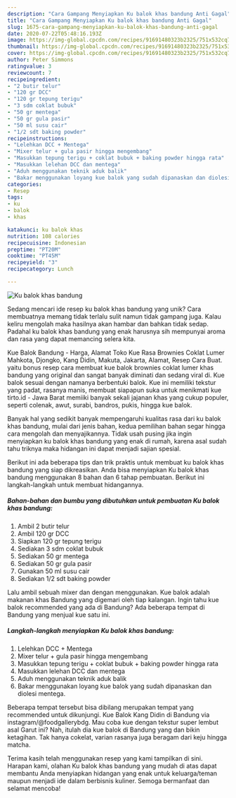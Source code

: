 ```yaml
---
description: "Cara Gampang Menyiapkan Ku balok khas bandung Anti Gagal"
title: "Cara Gampang Menyiapkan Ku balok khas bandung Anti Gagal"
slug: 1675-cara-gampang-menyiapkan-ku-balok-khas-bandung-anti-gagal
date: 2020-07-22T05:48:16.193Z
image: https://img-global.cpcdn.com/recipes/91691480323b2325/751x532cq70/ku-balok-khas-bandung-foto-resep-utama.jpg
thumbnail: https://img-global.cpcdn.com/recipes/91691480323b2325/751x532cq70/ku-balok-khas-bandung-foto-resep-utama.jpg
cover: https://img-global.cpcdn.com/recipes/91691480323b2325/751x532cq70/ku-balok-khas-bandung-foto-resep-utama.jpg
author: Peter Simmons
ratingvalue: 3
reviewcount: 7
recipeingredient:
- "2 butir telur"
- "120 gr DCC"
- "120 gr tepung terigu"
- "3 sdm coklat bubuk"
- "50 gr mentega"
- "50 gr gula pasir"
- "50 ml susu cair"
- "1/2 sdt baking powder"
recipeinstructions:
- "Lelehkan DCC + Mentega"
- "Mixer telur + gula pasir hingga mengembang"
- "Masukkan tepung terigu + coklat bubuk + baking powder hingga rata"
- "Masukkan lelehan DCC dan mentega"
- "Aduh menggunakan teknik aduk balik"
- "Bakar menggunakan loyang kue balok yang sudah dipanaskan dan diolesi mentega."
categories:
- Resep
tags:
- ku
- balok
- khas

katakunci: ku balok khas 
nutrition: 108 calories
recipecuisine: Indonesian
preptime: "PT20M"
cooktime: "PT45M"
recipeyield: "3"
recipecategory: Lunch

---
```



![Ku balok khas bandung](https://img-global.cpcdn.com/recipes/91691480323b2325/751x532cq70/ku-balok-khas-bandung-foto-resep-utama.jpg)

Sedang mencari ide resep ku balok khas bandung yang unik? Cara membuatnya memang tidak terlalu sulit namun tidak gampang juga. Kalau keliru mengolah maka hasilnya akan hambar dan bahkan tidak sedap. Padahal ku balok khas bandung yang enak harusnya sih mempunyai aroma dan rasa yang dapat memancing selera kita.

Kue Balok Bandung - Harga, Alamat Toko Kue Rasa Brownies Coklat Lumer Mahkota, Djongko, Kang Didin, Makuta, Jakarta, Alamat, Resep Cara Buat. yaitu bonus resep cara membuat kue balok brownies coklat lumer khas bandung yang original dan sangat banyak diminati dan sedang viral di. Kue balok sesuai dengan namanya berbentuki balok. Kue ini memiliki tekstur yang padat, rasanya manis, membuat siapapun suka untuk menikmati kue tirto.id - Jawa Barat memiiki banyak sekali jajanan khas yang cukup populer, seperti colenak, awut, surabi, bandros, pukis, hingga kue balok.

Banyak hal yang sedikit banyak mempengaruhi kualitas rasa dari ku balok khas bandung, mulai dari jenis bahan, kedua pemilihan bahan segar hingga cara mengolah dan menyajikannya. Tidak usah pusing jika ingin menyiapkan ku balok khas bandung yang enak di rumah, karena asal sudah tahu triknya maka hidangan ini dapat menjadi sajian spesial.


Berikut ini ada beberapa tips dan trik praktis untuk membuat ku balok khas bandung yang siap dikreasikan. Anda bisa menyiapkan Ku balok khas bandung menggunakan 8 bahan dan 6 tahap pembuatan. Berikut ini langkah-langkah untuk membuat hidangannya.

<!--inarticleads1-->

##### Bahan-bahan dan bumbu yang dibutuhkan untuk pembuatan Ku balok khas bandung:

1. Ambil 2 butir telur
1. Ambil 120 gr DCC
1. Siapkan 120 gr tepung terigu
1. Sediakan 3 sdm coklat bubuk
1. Sediakan 50 gr mentega
1. Sediakan 50 gr gula pasir
1. Gunakan 50 ml susu cair
1. Sediakan 1/2 sdt baking powder


Lalu ambil sebuah mixer dan dengan menggunakan. Kue balok adalah makanan khas Bandung yang digemari oleh tiap kalangan. Ingin tahu kue balok recommended yang ada di Bandung? Ada beberapa tempat di Bandung yang menjual kue satu ini. 

<!--inarticleads2-->

##### Langkah-langkah menyiapkan Ku balok khas bandung:

1. Lelehkan DCC + Mentega
1. Mixer telur + gula pasir hingga mengembang
1. Masukkan tepung terigu + coklat bubuk + baking powder hingga rata
1. Masukkan lelehan DCC dan mentega
1. Aduh menggunakan teknik aduk balik
1. Bakar menggunakan loyang kue balok yang sudah dipanaskan dan diolesi mentega.


Beberapa tempat tersebut bisa dibilang merupakan tempat yang recommended untuk dikunjungi. Kue Balok Kang Didin di Bandung via instagram/@foodgallerybdg. Mau coba kue dengan tekstur super lembut asal Garut ini? Nah, itulah dia kue balok di Bandung yang dan bikin ketagihan. Tak hanya cokelat, varian rasanya juga beragam dari keju hingga matcha. 

Terima kasih telah menggunakan resep yang kami tampilkan di sini. Harapan kami, olahan Ku balok khas bandung yang mudah di atas dapat membantu Anda menyiapkan hidangan yang enak untuk keluarga/teman maupun menjadi ide dalam berbisnis kuliner. Semoga bermanfaat dan selamat mencoba!
